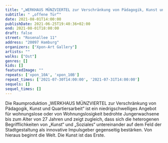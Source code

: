 ```yaml
---
title: "„WERKHAUS MÜNZVIERTEL zur Verschränkung von Pädagogik, Kunst und Quartiersarbeit“"
subtitle: " „offene Tür“"
date: 2021-08-01T14:00:00
publishDate: 2021-06-25T19:40:36+02:00
end: 2021-08-01T18:00:00
draft: false
street: "Rosenallee 11"
address: "20097 Hamburg"
organizers: ["Xpon-Art Gallery"]
artists: ""
walks: ["Ost"]
genres: []
kids: []
featuredImage: ""
repeats: ['xpon_10A', 'xpon_10B']
repeat_times: ['2021-07-30T14:00:00', '2021-07-31T14:00:00']
sequels: []
sequel_times: []
---
```


Die Raumproduktion „WERKHAUS MÜNZVIERTEL zur Verschränkung von Pädagogik, Kunst und Quartiersarbeit“ ist ein niedrigschwelliges Angebot für wohnungslose oder von Wohnungslosigkeit bedrohte Jungerwachsene bis zum Alter von 27 Jahren und zeigt zugleich, dass sich die heterogenen Begrifflichkeiten von „Kunst“ und „Soziales“ untereinander auf dem Feld der Stadtgestaltung als innovative Impulsgeber gegenseitig bestärken. Von hieraus beginnt die Welt. Die Kunst ist das Erste.